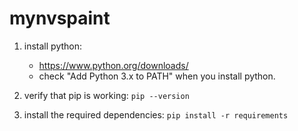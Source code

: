 # mynvspaint

1. install python:
	- https://www.python.org/downloads/
	- check "Add Python 3.x to PATH" when you install python.

2. verify that pip is working:
	`pip --version`

3. install the required dependencies:
	`pip install -r requirements`
